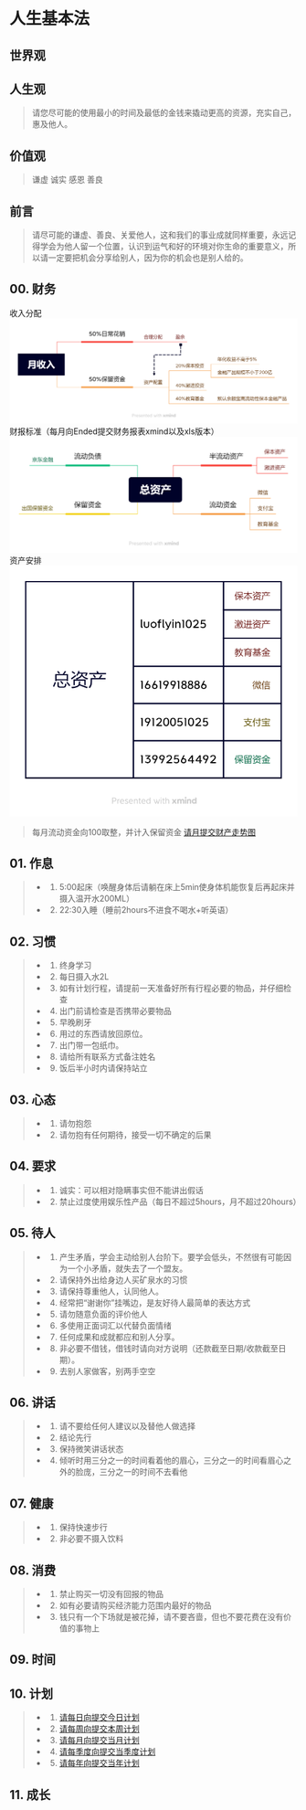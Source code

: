 # 人生基本法
## 世界观
> 
## 人生观
> 请您尽可能的使用最小的时间及最低的金钱来撬动更高的资源，充实自己，惠及他人。
## 价值观
> 谦虚 诚实 感恩 善良
## 前言
> 请尽可能的谦虚、善良、关爱他人，这和我们的事业成就同样重要，永远记得学会为他人留一个位置，认识到运气和好的环境对你生命的重要意义，所以请一定要把机会分享给别人，因为你的机会也是别人给的。
## 00. 财务
收入分配
![](images/01cash.png)
财报标准（每月向Ended提交财务报表xmind以及xls版本）
![](images/02cash.png)
资产安排
![](images/03cash.png)
> 每月流动资金向100取整，并计入保留资金
> [请月提交财产走势图](http://luofeixiang.com/lifelaw/images/fin.xlsx)
## 01. 作息
> * 01. 5:00起床（唤醒身体后请躺在床上5min使身体机能恢复后再起床并摄入温开水200ML）
> * 02. 22:30入睡（睡前2hours不进食不喝水+听英语）
## 02. 习惯
> * 01. 终身学习
> * 02. 每日摄入水2L
> * 03. 如有计划行程，请提前一天准备好所有行程必要的物品，并仔细检查
> * 04. 出门前请检查是否携带必要物品
> * 05. 早晚刷牙
> * 06. 用过的东西请放回原位。
> * 07. 出门带一包纸巾。
> * 08. 请给所有联系方式备注姓名
> * 09. 饭后半小时内请保持站立
## 03. 心态
> * 01. 请勿抱怨
> * 02. 请勿抱有任何期待，接受一切不确定的后果
## 04. 要求
> * 01. 诚实：可以相对隐瞒事实但不能讲出假话
> * 02. 禁止过度使用娱乐性产品（每日不超过5hours，月不超过20hours）
## 05. 待人
> * 01. 产生矛盾，学会主动给别人台阶下。要学会低头，不然很有可能因为一个小矛盾，就失去了一个盟友。
> * 02. 请保持外出给身边人买矿泉水的习惯
> * 03. 请保持尊重他人，认同他人。
> * 04. 经常把“谢谢你”挂嘴边，是友好待人最简单的表达方式
> * 05. 请勿随意负面的评价他人
> * 06. 多使用正面词汇以代替负面情绪
> * 07. 任何成果和成就都应和别人分享。
> * 08. 非必要不借钱，借钱时请向对方说明（还款截至日期/收款截至日期）。
> * 09. 去别人家做客，别两手空空
## 06. 讲话
> * 01. 请不要给任何人建议以及替他人做选择
> * 02. 结论先行
> * 03. 保持微笑讲话状态
> * 04. 倾听时用三分之一的时间看着他的眉心，三分之一的时间看眉心之外的脸庞，三分之一的时间不去看他
## 07. 健康
> * 01. 保持快速步行
> * 02. 非必要不摄入饮料
## 08. 消费
> * 01. 禁止购买一切没有回报的物品
> * 02. 如有必要请购买经济能力范围内最好的物品
> * 03. 钱只有一个下场就是被花掉，请不要吝啬，但也不要花费在没有价值的事物上
## 09. 时间

## 10. 计划
> * 01. [请每日向提交今日计划](http://luofeixiang.com/plan/dayily.png)
> * 02. [请每周向提交本周计划](http://luofeixiang.com/plan/weekly.png)
> * 03. [请每月向提交当月计划](http://luofeixiang.com/plan/monthly.png)
> * 04. [请每季度向提交当季度计划](http://luofeixiang.com/plan/quarterly.png)
> * 05. [请每年向提交当年计划](http://luofeixiang.com/plan/yearly.png)
## 11. 成长
